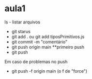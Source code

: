 # aula1
ls - listar arquivos

- git starus
- git add . ou git add tiposPrimitivos.js
- git commit -m "comentário"
- git push origin main **primeiro push
- git push


Em caso de problemas no push 
- git push -f origin main (o f de "force")
